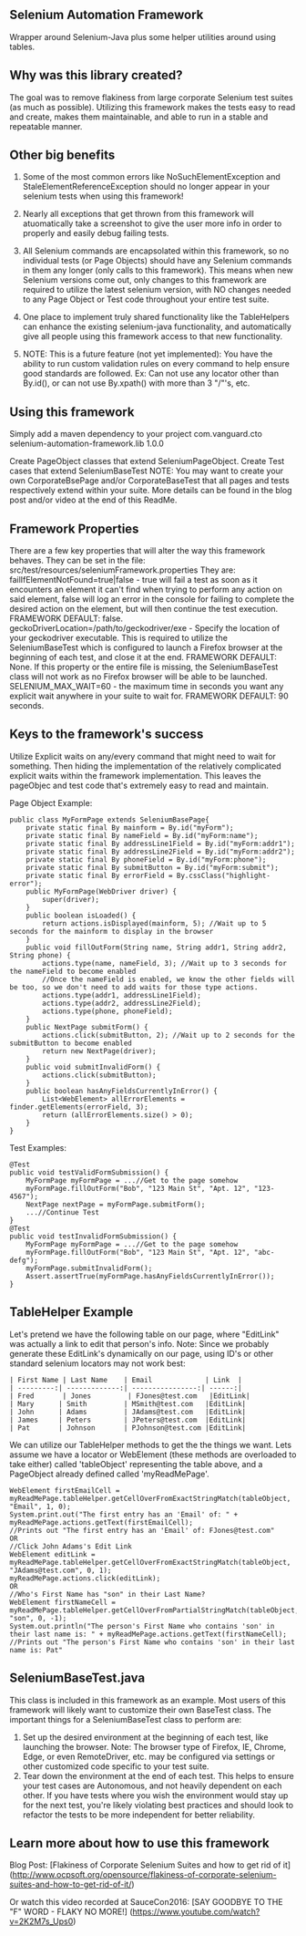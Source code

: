 ## Selenium Automation Framework

Wrapper around Selenium-Java plus some helper utilities around using tables.

## Why was this library created?

The goal was to remove flakiness from large corporate Selenium test suites (as much as possible).
Utilizing this framework makes the tests easy to read and create, makes them maintainable, and able to run in a stable and repeatable manner.

## Other big benefits

1) Some of the most common errors like NoSuchElementException and StaleElementReferenceException should no longer appear in your selenium tests when using this framework!

2) Nearly all exceptions that get thrown from this framework will atuomatically take a screenshot to give the user more info in order to properly and easily debug failing tests.

3) All Selenium commands are encapsolated within this framework, so no individual tests (or Page Objects) should have any Selenium commands in them any longer (only calls to this framework).  This means when new Selenium versions come out, only changes to this framework are required to utilize the latest selenium version, with NO changes needed to any Page Object or Test code throughout your entire test suite.

4) One place to implement truly shared functionality like the TableHelpers can enhance the existing selenium-java functionality, and automatically give all people using this framework access to that new functionality.


5) NOTE: This is a future feature (not yet implemented): You have the ability to run custom validation rules on every command to help ensure good standards are followed.  Ex: Can not use any locator other than By.id(), or can not use By.xpath() with more than 3 "/"'s, etc.


## Using this framework
Simply add a maven dependency to your project
<dependency>
	<groupId>com.vanguard.cto</groupId>
	<artifactId>selenium-automation-framework.lib</artifactId>
	<version>1.0.0</version>
</dependency>
 
Create PageObject classes that extend SeleniumPageObject.
Create Test cases that extend SeleniumBaseTest
NOTE: You may want to create your own CorporateBsePage and/or CorporateBaseTest that all pages and tests respectively extend within your suite.
More details can be found in the blog post and/or video at the end of this ReadMe. 


## Framework Properties
There are a few key properties that will alter the way this framework behaves.  They can be set in the file: src/test/resources/seleniumFramework.properties
They are:
failIfElementNotFound=true|false - true will fail a test as soon as it encounters an element it can't find when trying to perform any action on said element, false will log an error in the console for failing to complete the desired action on the element, but will then continue the test execution.  FRAMEWORK DEFAULT: false.
geckoDriverLocation=/path/to/geckodriver/exe - Specify the location of your geckodriver executable.  This is required to utilize the SeleniumBaseTest which is configured to launch a Firefox browser at the beginning of each test, and close it at the end.  FRAMEWORK DEFAULT: None.  If this property or the entire file is missing, the SeleniumBaseTest class will not work as no Firefox browser will be able to be launched.
SELENIUM_MAX_WAIT=60 - the maximum time in seconds you want any explicit wait anywhere in your suite to wait for.  FRAMEWORK DEFAULT: 90 seconds.


## Keys to the framework's success

Utilize Explicit waits on any/every command that might need to wait for something.  Then hiding the implementation of the relatively complicated explicit waits within the framework implementation.  This leaves the pageObjec and test code that's extremely easy to read and maintain.

Page Object Example:

	public class MyFormPage extends SeleniumBasePage{
		private static final By mainform = By.id("myForm");
		private static final By nameField = By.id("myForm:name");
		private static final By addressLine1Field = By.id("myForm:addr1");
		private static final By addressLine2Field = By.id("myForm:addr2");
		private static final By phoneField = By.id("myForm:phone");
		private static final By submitButton = By.id("myForm:submit");
		private static final By errorField = By.cssClass("highlight-error");
		public MyFormPage(WebDriver driver) {
			super(driver);
		}
		public boolean isLoaded() {
			return actions.isDisplayed(mainform, 5); //Wait up to 5 seconds for the mainform to display in the browser
		}
		public void fillOutForm(String name, String addr1, String addr2, String phone) {
			actions.type(name, nameField, 3); //Wait up to 3 seconds for the nameField to become enabled
			//Once the nameField is enabled, we know the other fields will be too, so we don't need to add waits for those type actions.
			actions.type(addr1, addressLine1Field);
			actions.type(addr2, addressLine2Field);
			actions.type(phone, phoneField);
		}
		public NextPage submitForm() {
			actions.click(submitButton, 2); //Wait up to 2 seconds for the submitButton to become enabled
			return new NextPage(driver);
		}
		public void submitInvalidForm() {
			actions.click(submitButton);
		}
		public boolean hasAnyFieldsCurrentlyInError() {
			List<WebElement> allErrorElements = finder.getElements(errorField, 3);
			return (allErrorElements.size() > 0);
		}
	}


Test Examples:

	@Test
	public void testValidFormSubmission() {
		MyFormPage myFormPage = ...//Get to the page somehow
		myFormPage.fillOutForm("Bob", "123 Main St", "Apt. 12", "123-4567");
		NextPage nextPage = myFormPage.submitForm();
		...//Continue Test
	}
	@Test
	public void testInvalidFormSubmission() {
		MyFormPage myFormPage = ...//Get to the page somehow
		myFormPage.fillOutForm("Bob", "123 Main St", "Apt. 12", "abc-defg");
		myFormPage.submitInvalidForm();
		Assert.assertTrue(myFormPage.hasAnyFieldsCurrentlyInError());
	}


## TableHelper Example

Let's pretend we have the following table on our page, where "EditLink" was actually a link to edit that person's info.
Note: Since we probably generate these EditLink's dynamically on our page, using ID's or other standard selenium locators may not work best:

	| First Name | Last Name    | Email         	| Link  |
	| ---------:| -------------:| ----------------:| ------:|
	| Fred	     | Jones         | FJones@test.com   |EditLink|
	| Mary      | Smith         | MSmith@test.com   |EditLink|
	| John      | Adams         | JAdams@test.com   |EditLink|
	| James     | Peters        | JPeters@test.com  |EditLink|
	| Pat       | Johnson       | PJohnson@test.com |EditLink|


We can utilize our TableHelper methods to get the the things we want.  Lets assume we have a locator or WebElement (these methods are overloaded to take either) called 'tableObject' representing the table above, and a PageObject already defined called 'myReadMePage'.


	WebElement firstEmailCell = myReadMePage.tableHelper.getCellOverFromExactStringMatch(tableObject, "Email", 1, 0);
	System.print.out("The first entry has an 'Email' of: " + myReadMePage.actions.getText(firstEmailCell);
	//Prints out "The first entry has an 'Email' of: FJones@test.com"
	OR
	//Click John Adams's Edit Link
	WebElement editLink = myReadMePage.tableHelper.getCellOverFromExactStringMatch(tableObject, "JAdams@test.com", 0, 1);
	myReadMePage.actions.click(editLink);
	OR
	//Who's First Name has "son" in their Last Name?
	WebElement firstNameCell = myReadMePage.tableHelper.getCellOverFromPartialStringMatch(tableObject, "son", 0, -1);
	System.out.println("The person's First Name who contains 'son' in their last name is: " + myReadMePage.actions.getText(firstNameCell);
	//Prints out "The person's First Name who contains 'son' in their last name is: Pat"
	

## SeleniumBaseTest.java
This class is included in this framework as an example.  Most users of this framework will likely want to customize their own BaseTest class.  The important things for a SeleniumBaseTest class to perform are:
1) Set up the desired environment at the beginning of each test, like launching the browser.  Note: The browser type of Firefox, IE, Chrome, Edge, or even RemoteDriver, etc. may be configured via settings or other customized code specific to your test suite.
2) Tear down the environment at the end of each test.
This helps to ensure your test cases are Autonomous, and not heavily dependent on each other.  If you have tests where you wish the environment would stay up for the next test, you're likely violating best practices and should look to refactor the tests to be more independent for better reliability.

## Learn more about how to use this framework

Blog Post: [Flakiness of Corporate Selenium Suites and how to get rid of it] (http://www.ocpsoft.org/opensource/flakiness-of-corporate-selenium-suites-and-how-to-get-rid-of-it/)

Or watch this video recorded at SauceCon2016: [SAY GOODBYE TO THE "F" WORD - FLAKY NO MORE!] (https://www.youtube.com/watch?v=2K2M7s_Ups0)